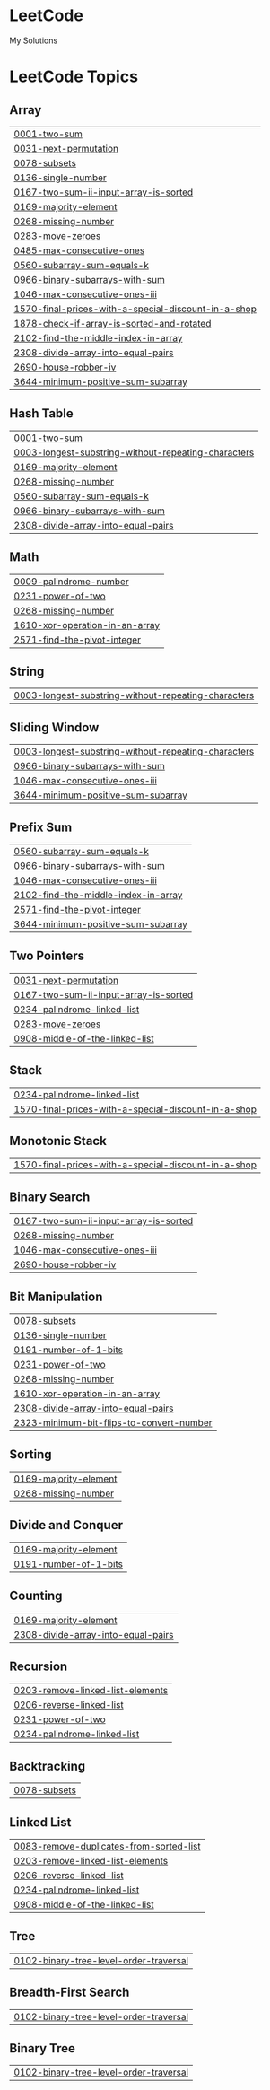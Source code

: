 # LeetCode
My Solutions

<!---LeetCode Topics Start-->
# LeetCode Topics
## Array
|  |
| ------- |
| [0001-two-sum](https://github.com/Priyanshu-073/LeetCode/tree/master/0001-two-sum) |
| [0031-next-permutation](https://github.com/Priyanshu-073/LeetCode/tree/master/0031-next-permutation) |
| [0078-subsets](https://github.com/Priyanshu-073/LeetCode/tree/master/0078-subsets) |
| [0136-single-number](https://github.com/Priyanshu-073/LeetCode/tree/master/0136-single-number) |
| [0167-two-sum-ii-input-array-is-sorted](https://github.com/Priyanshu-073/LeetCode/tree/master/0167-two-sum-ii-input-array-is-sorted) |
| [0169-majority-element](https://github.com/Priyanshu-073/LeetCode/tree/master/0169-majority-element) |
| [0268-missing-number](https://github.com/Priyanshu-073/LeetCode/tree/master/0268-missing-number) |
| [0283-move-zeroes](https://github.com/Priyanshu-073/LeetCode/tree/master/0283-move-zeroes) |
| [0485-max-consecutive-ones](https://github.com/Priyanshu-073/LeetCode/tree/master/0485-max-consecutive-ones) |
| [0560-subarray-sum-equals-k](https://github.com/Priyanshu-073/LeetCode/tree/master/0560-subarray-sum-equals-k) |
| [0966-binary-subarrays-with-sum](https://github.com/Priyanshu-073/LeetCode/tree/master/0966-binary-subarrays-with-sum) |
| [1046-max-consecutive-ones-iii](https://github.com/Priyanshu-073/LeetCode/tree/master/1046-max-consecutive-ones-iii) |
| [1570-final-prices-with-a-special-discount-in-a-shop](https://github.com/Priyanshu-073/LeetCode/tree/master/1570-final-prices-with-a-special-discount-in-a-shop) |
| [1878-check-if-array-is-sorted-and-rotated](https://github.com/Priyanshu-073/LeetCode/tree/master/1878-check-if-array-is-sorted-and-rotated) |
| [2102-find-the-middle-index-in-array](https://github.com/Priyanshu-073/LeetCode/tree/master/2102-find-the-middle-index-in-array) |
| [2308-divide-array-into-equal-pairs](https://github.com/Priyanshu-073/LeetCode/tree/master/2308-divide-array-into-equal-pairs) |
| [2690-house-robber-iv](https://github.com/Priyanshu-073/LeetCode/tree/master/2690-house-robber-iv) |
| [3644-minimum-positive-sum-subarray](https://github.com/Priyanshu-073/LeetCode/tree/master/3644-minimum-positive-sum-subarray) |
## Hash Table
|  |
| ------- |
| [0001-two-sum](https://github.com/Priyanshu-073/LeetCode/tree/master/0001-two-sum) |
| [0003-longest-substring-without-repeating-characters](https://github.com/Priyanshu-073/LeetCode/tree/master/0003-longest-substring-without-repeating-characters) |
| [0169-majority-element](https://github.com/Priyanshu-073/LeetCode/tree/master/0169-majority-element) |
| [0268-missing-number](https://github.com/Priyanshu-073/LeetCode/tree/master/0268-missing-number) |
| [0560-subarray-sum-equals-k](https://github.com/Priyanshu-073/LeetCode/tree/master/0560-subarray-sum-equals-k) |
| [0966-binary-subarrays-with-sum](https://github.com/Priyanshu-073/LeetCode/tree/master/0966-binary-subarrays-with-sum) |
| [2308-divide-array-into-equal-pairs](https://github.com/Priyanshu-073/LeetCode/tree/master/2308-divide-array-into-equal-pairs) |
## Math
|  |
| ------- |
| [0009-palindrome-number](https://github.com/Priyanshu-073/LeetCode/tree/master/0009-palindrome-number) |
| [0231-power-of-two](https://github.com/Priyanshu-073/LeetCode/tree/master/0231-power-of-two) |
| [0268-missing-number](https://github.com/Priyanshu-073/LeetCode/tree/master/0268-missing-number) |
| [1610-xor-operation-in-an-array](https://github.com/Priyanshu-073/LeetCode/tree/master/1610-xor-operation-in-an-array) |
| [2571-find-the-pivot-integer](https://github.com/Priyanshu-073/LeetCode/tree/master/2571-find-the-pivot-integer) |
## String
|  |
| ------- |
| [0003-longest-substring-without-repeating-characters](https://github.com/Priyanshu-073/LeetCode/tree/master/0003-longest-substring-without-repeating-characters) |
## Sliding Window
|  |
| ------- |
| [0003-longest-substring-without-repeating-characters](https://github.com/Priyanshu-073/LeetCode/tree/master/0003-longest-substring-without-repeating-characters) |
| [0966-binary-subarrays-with-sum](https://github.com/Priyanshu-073/LeetCode/tree/master/0966-binary-subarrays-with-sum) |
| [1046-max-consecutive-ones-iii](https://github.com/Priyanshu-073/LeetCode/tree/master/1046-max-consecutive-ones-iii) |
| [3644-minimum-positive-sum-subarray](https://github.com/Priyanshu-073/LeetCode/tree/master/3644-minimum-positive-sum-subarray) |
## Prefix Sum
|  |
| ------- |
| [0560-subarray-sum-equals-k](https://github.com/Priyanshu-073/LeetCode/tree/master/0560-subarray-sum-equals-k) |
| [0966-binary-subarrays-with-sum](https://github.com/Priyanshu-073/LeetCode/tree/master/0966-binary-subarrays-with-sum) |
| [1046-max-consecutive-ones-iii](https://github.com/Priyanshu-073/LeetCode/tree/master/1046-max-consecutive-ones-iii) |
| [2102-find-the-middle-index-in-array](https://github.com/Priyanshu-073/LeetCode/tree/master/2102-find-the-middle-index-in-array) |
| [2571-find-the-pivot-integer](https://github.com/Priyanshu-073/LeetCode/tree/master/2571-find-the-pivot-integer) |
| [3644-minimum-positive-sum-subarray](https://github.com/Priyanshu-073/LeetCode/tree/master/3644-minimum-positive-sum-subarray) |
## Two Pointers
|  |
| ------- |
| [0031-next-permutation](https://github.com/Priyanshu-073/LeetCode/tree/master/0031-next-permutation) |
| [0167-two-sum-ii-input-array-is-sorted](https://github.com/Priyanshu-073/LeetCode/tree/master/0167-two-sum-ii-input-array-is-sorted) |
| [0234-palindrome-linked-list](https://github.com/Priyanshu-073/LeetCode/tree/master/0234-palindrome-linked-list) |
| [0283-move-zeroes](https://github.com/Priyanshu-073/LeetCode/tree/master/0283-move-zeroes) |
| [0908-middle-of-the-linked-list](https://github.com/Priyanshu-073/LeetCode/tree/master/0908-middle-of-the-linked-list) |
## Stack
|  |
| ------- |
| [0234-palindrome-linked-list](https://github.com/Priyanshu-073/LeetCode/tree/master/0234-palindrome-linked-list) |
| [1570-final-prices-with-a-special-discount-in-a-shop](https://github.com/Priyanshu-073/LeetCode/tree/master/1570-final-prices-with-a-special-discount-in-a-shop) |
## Monotonic Stack
|  |
| ------- |
| [1570-final-prices-with-a-special-discount-in-a-shop](https://github.com/Priyanshu-073/LeetCode/tree/master/1570-final-prices-with-a-special-discount-in-a-shop) |
## Binary Search
|  |
| ------- |
| [0167-two-sum-ii-input-array-is-sorted](https://github.com/Priyanshu-073/LeetCode/tree/master/0167-two-sum-ii-input-array-is-sorted) |
| [0268-missing-number](https://github.com/Priyanshu-073/LeetCode/tree/master/0268-missing-number) |
| [1046-max-consecutive-ones-iii](https://github.com/Priyanshu-073/LeetCode/tree/master/1046-max-consecutive-ones-iii) |
| [2690-house-robber-iv](https://github.com/Priyanshu-073/LeetCode/tree/master/2690-house-robber-iv) |
## Bit Manipulation
|  |
| ------- |
| [0078-subsets](https://github.com/Priyanshu-073/LeetCode/tree/master/0078-subsets) |
| [0136-single-number](https://github.com/Priyanshu-073/LeetCode/tree/master/0136-single-number) |
| [0191-number-of-1-bits](https://github.com/Priyanshu-073/LeetCode/tree/master/0191-number-of-1-bits) |
| [0231-power-of-two](https://github.com/Priyanshu-073/LeetCode/tree/master/0231-power-of-two) |
| [0268-missing-number](https://github.com/Priyanshu-073/LeetCode/tree/master/0268-missing-number) |
| [1610-xor-operation-in-an-array](https://github.com/Priyanshu-073/LeetCode/tree/master/1610-xor-operation-in-an-array) |
| [2308-divide-array-into-equal-pairs](https://github.com/Priyanshu-073/LeetCode/tree/master/2308-divide-array-into-equal-pairs) |
| [2323-minimum-bit-flips-to-convert-number](https://github.com/Priyanshu-073/LeetCode/tree/master/2323-minimum-bit-flips-to-convert-number) |
## Sorting
|  |
| ------- |
| [0169-majority-element](https://github.com/Priyanshu-073/LeetCode/tree/master/0169-majority-element) |
| [0268-missing-number](https://github.com/Priyanshu-073/LeetCode/tree/master/0268-missing-number) |
## Divide and Conquer
|  |
| ------- |
| [0169-majority-element](https://github.com/Priyanshu-073/LeetCode/tree/master/0169-majority-element) |
| [0191-number-of-1-bits](https://github.com/Priyanshu-073/LeetCode/tree/master/0191-number-of-1-bits) |
## Counting
|  |
| ------- |
| [0169-majority-element](https://github.com/Priyanshu-073/LeetCode/tree/master/0169-majority-element) |
| [2308-divide-array-into-equal-pairs](https://github.com/Priyanshu-073/LeetCode/tree/master/2308-divide-array-into-equal-pairs) |
## Recursion
|  |
| ------- |
| [0203-remove-linked-list-elements](https://github.com/Priyanshu-073/LeetCode/tree/master/0203-remove-linked-list-elements) |
| [0206-reverse-linked-list](https://github.com/Priyanshu-073/LeetCode/tree/master/0206-reverse-linked-list) |
| [0231-power-of-two](https://github.com/Priyanshu-073/LeetCode/tree/master/0231-power-of-two) |
| [0234-palindrome-linked-list](https://github.com/Priyanshu-073/LeetCode/tree/master/0234-palindrome-linked-list) |
## Backtracking
|  |
| ------- |
| [0078-subsets](https://github.com/Priyanshu-073/LeetCode/tree/master/0078-subsets) |
## Linked List
|  |
| ------- |
| [0083-remove-duplicates-from-sorted-list](https://github.com/Priyanshu-073/LeetCode/tree/master/0083-remove-duplicates-from-sorted-list) |
| [0203-remove-linked-list-elements](https://github.com/Priyanshu-073/LeetCode/tree/master/0203-remove-linked-list-elements) |
| [0206-reverse-linked-list](https://github.com/Priyanshu-073/LeetCode/tree/master/0206-reverse-linked-list) |
| [0234-palindrome-linked-list](https://github.com/Priyanshu-073/LeetCode/tree/master/0234-palindrome-linked-list) |
| [0908-middle-of-the-linked-list](https://github.com/Priyanshu-073/LeetCode/tree/master/0908-middle-of-the-linked-list) |
## Tree
|  |
| ------- |
| [0102-binary-tree-level-order-traversal](https://github.com/Priyanshu-073/LeetCode/tree/master/0102-binary-tree-level-order-traversal) |
## Breadth-First Search
|  |
| ------- |
| [0102-binary-tree-level-order-traversal](https://github.com/Priyanshu-073/LeetCode/tree/master/0102-binary-tree-level-order-traversal) |
## Binary Tree
|  |
| ------- |
| [0102-binary-tree-level-order-traversal](https://github.com/Priyanshu-073/LeetCode/tree/master/0102-binary-tree-level-order-traversal) |
<!---LeetCode Topics End-->